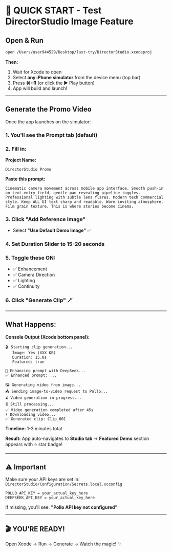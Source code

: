 # 🚀 QUICK START - Test DirectorStudio Image Feature

## Open & Run

```bash
open /Users/user944529/Desktop/last-try/DirectorStudio.xcodeproj
```

**Then:**
1. Wait for Xcode to open
2. Select **any iPhone simulator** from the device menu (top bar)
3. Press **⌘+R** (or click the ▶️ Play button)
4. App will build and launch!

---

## Generate the Promo Video

Once the app launches on the simulator:

### 1. You'll see the **Prompt tab** (default)

### 2. Fill in:

**Project Name:**
```
DirectorStudio Promo
```

**Paste this prompt:**
```
Cinematic camera movement across mobile app interface. Smooth push-in on text entry field, gentle pan revealing pipeline toggles. Professional lighting with subtle lens flares. Modern tech commercial style. Keep ALL UI text sharp and readable. Warm inviting atmosphere. Film grain texture. This is where stories become cinema.
```

### 3. Click **"Add Reference Image"**
- Select **"Use Default Demo Image"** ✅

### 4. Set **Duration Slider** to **15-20 seconds**

### 5. Toggle these **ON**:
- ✅ Enhancement
- ✅ Camera Direction  
- ✅ Lighting
- ✅ Continuity

### 6. Click **"Generate Clip"** 🪄

---

## What Happens:

**Console Output (Xcode bottom panel):**
```
🎬 Starting clip generation...
   Image: Yes (XXX KB)
   Duration: 15.0s
   Featured: true

🔧 Enhancing prompt with DeepSeek...
✅ Enhanced prompt: ...

🖼️ Generating video from image...
📤 Sending image-to-video request to Pollo...
⏳ Video generation in progress...
⏳ Still processing...
✅ Video generation completed after 45s
⬇️ Downloading video...
✅ Generated clip: Clip_001
```

**Timeline:** 1-3 minutes total

**Result:** App auto-navigates to **Studio tab** → **Featured Demo** section appears with ⭐ star badge!

---

## ⚠️ Important

Make sure your API keys are set in:
`DirectorStudio/Configuration/Secrets.local.xcconfig`

```
POLLO_API_KEY = your_actual_key_here
DEEPSEEK_API_KEY = your_actual_key_here
```

If missing, you'll see: **"Pollo API key not configured"**

---

## 🎬 YOU'RE READY!

Open Xcode → Run → Generate → Watch the magic! ✨

